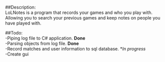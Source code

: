 ##Description:  
LoLNotes is a program that records your games and who you play with.  
Allowing you to search your previous games and keep notes on people you have played with.  

##Todo:  
-Piping log file to C# application. **Done**  
-Parsing objects from log file. **Done**  
-Record matches and user information to sql database. **In progress*  
-Create gui  